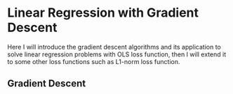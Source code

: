 # Linear Regression with Gradient Descent

Here I will introduce the gradient descent algorithms and its application to solve linear regression problems with OLS loss function, then
I will extend it to some other loss functions such as L1-norm loss function.

## Gradient Descent


